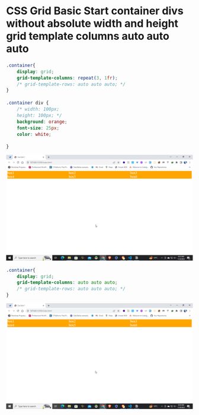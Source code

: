 # CSS Grid Basic Start container divs without absolute width and height grid template columns auto auto auto

```css
.container{
    display: grid;
    grid-template-columns: repeat(3, 1fr);
    /* grid-template-rows: auto auto auto; */
}

.container div {
    /* width: 100px;
    height: 100px; */
    background: orange;
    font-size: 25px;
    color: white;

}
```

![Untitled](CSS%20Grid%20Basic%20Start%20container%20divs%20without%20absolu%20ccade85e53684a718cece077738e4fe3/Untitled.png)

```css
.container{
    display: grid;
    grid-template-columns: auto auto auto;
    /* grid-template-rows: auto auto auto; */
}
```

![Untitled](CSS%20Grid%20Basic%20Start%20container%20divs%20without%20absolu%20ccade85e53684a718cece077738e4fe3/Untitled%201.png)